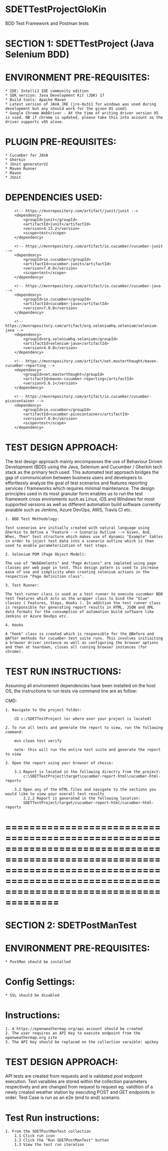 # SDETTestProjectGloKin
BDD Test Framework and Postman tests

# SECTION 1: SDETTestProject (Java Selenium BDD)

# ENVIRONMENT PRE-REQUISITES:

	* IDE: IntelliJ IDE community edition
	* SDK version: Java Development Kit (JDK) 17
	* Build tools: Apache Maven
	* Latest version of JAVA JRE (jre-8u311 for windows was used during development but any should work for the given OS used)
	* Google Chrome WebDriver - At the time of writing driver version 95 is used. NB if chrome is updated, please take this into account as the driver supports v95 alone.
	
# PLUGIN PRE-REQUISITES:

	* Cucumber for JAVA
	* Gherkin
	* JUnit generatorV2
	* Maven Runner
	* Maven
	* JUnit
	
# DEPENDENCIES USED:

	    <!-- https://mvnrepository.com/artifact/junit/junit -->
        <dependency>
            <groupId>junit</groupId>
            <artifactId>junit</artifactId>
            <version>4.13.2</version>
            <scope>test</scope>
        </dependency>
		
		<!-- https://mvnrepository.com/artifact/io.cucumber/cucumber-junit -->
        <dependency>
            <groupId>io.cucumber</groupId>
            <artifactId>cucumber-junit</artifactId>
            <version>7.0.0</version>
            <scope>test</scope>
        </dependency>
		
		<!-- https://mvnrepository.com/artifact/io.cucumber/cucumber-java -->
        <dependency>
            <groupId>io.cucumber</groupId>
            <artifactId>cucumber-java</artifactId>
            <version>7.0.0</version>
        </dependency>
		
		<!-- https://mvnrepository.com/artifact/org.seleniumhq.selenium/selenium-java -->
        <dependency>
            <groupId>org.seleniumhq.selenium</groupId>
            <artifactId>selenium-java</artifactId>
            <version>4.0.0</version>
        </dependency>
		
		<!-- https://mvnrepository.com/artifact/net.masterthought/maven-cucumber-reporting -->
        <dependency>
            <groupId>net.masterthought</groupId>
            <artifactId>maven-cucumber-reporting</artifactId>
            <version>5.6.1</version>
        </dependency>
		
		<!-- https://mvnrepository.com/artifact/io.cucumber/cucumber-picocontainer -->
        <dependency>
            <groupId>io.cucumber</groupId>
            <artifactId>cucumber-picocontainer</artifactId>
            <version>7.0.0</version>
            <scope>test</scope>
        </dependency>
		
# TEST DESIGN APPROACH:

The test design approach mainly encompasses the use of Behaviour Driven Development (BDD) using the Java, Selenium and Cucumber / Gherkin tech stack as the primary tech used.
This automated test approach bridges the gap of communication between business users and developers to effortlessly analyze the goal of test scenarios and features reporting services / frameworks which requires minimal maintenance. The design principles used in its most granular form enables us to run the test framework cross enviroments such as Linux, iOS and Windows for most supported versions as well as different automation build software currently avaiable such as Jenkins, Azure DevOps, AWS, Travis CI etc. 

	1. BDD Test Methodology:
	
	Test scenarios are initially created with natural language using Gherkin to define a "Feature --> Scenario Outline --> Given, And, When, Then" test structure which makes use of dynamic "Example" tables in order to inject test data into a scenario outline which is then used to enable parameterization of test steps.

    2. Selenium POM (Page Object Model):

	The use of "WebEmelents" and "Page Actions" are impleted using page classes per web page in test. This design patern is used to increase ease of use and simplicity when creating selenium actions in the respective "Page definition class".
	
	3. Test Runner:
	
	The test runner class is used as a test runner to execute cucumber BDD test features which acts as the wrapper class to bind the "Glue" classes ( Features, Steps, Hooks ). In addition the test runner class is responsible for generating report results in HTML, JSON and XML data formats for the consumption of automation build software like Jenkins or Azure DevOps etc.
	
	4. Hooks
	
	A "hook" class is created which is responsible for the @Before and @After methods for cucumber test suite runs. This involves initiaiting a browser driver instance as well as configuring the browser options and then at teardown, closes all running browser instances (for chrome).
	
# TEST RUN INSTRUCTIONS:

Assuming all environemnt dependencies have been installed on the host OS, the instructions to run tests via command line are as follow:

CMD: 

	1. Navigate to the project folder:
		
		CD c:/SDETTestProject (or where ever your project is located)
		
	2. To run all tests and generate the report to view, run the following command:
	
		mvn clean test verify
		
		note- this will run the entire test suite and generate the report to view
		
	3. Open the report using your browser of choice:
	
		3.1 Report is located in the following directry from the project:
			c:\SDETTestProject\target\cucumber-report-html\cucumber-html-reports
			
		3.2 Open any of the HTML files and navigate to the sections you would like to view your overall test results
			3.2.2 Report is generated in the following location:
			SDETTestProject/target/cucumber-report-html/cucumber-html-reports
		
===============================================================================================================================================================================================
===============================================================================================================================================================================================
		
# SECTION 2: SDETPostManTest

# ENVIRONMENT PRE-REQUISITES:

	* PostMan should be installed
	
# Config Settings:

	* SSL should be disabled

# Instructions:

	1. A https://openweathermap.org/api account should be created
	2. The user requires an API Key to execute endpoint from the openweathermap.org site
	3. The API Key should be replaced on the collection varaible: apikey
	
# TEST DESIGN APPROACH:

API tests are created from requests	and is validated post endpoint execution. Test varaibles are stored within the collection parameters respectively and are changed from request to request eg. validtion of a newly created weather station by executing POST and GET endpoints in order. Test Case is run as an e2e (end to end) scenario.
	
# Test Run instructions:

	1. From the SDETPostManTest collection 
		1.1 Click run icon
		1.2 Click the "Run SDETPostManTest" button
		1.3 View the test run iteration
